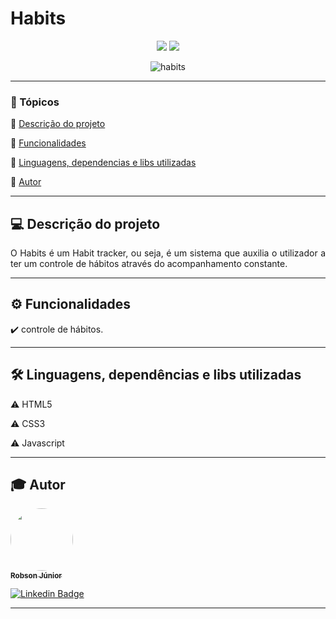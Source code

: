 <h1>Habits</h1>

<p align="center">
  <img src="https://img.shields.io/static/v1?label=javascript&message=language&color=yellow&style=for-the-badge&logo=JS"/>
  <img src="http://img.shields.io/static/v1?label=STATUS&message=Contrução&color=red&style=for-the-badge"/>
</p>

<p align="center">
  <img alt="habits" title="#habits" src="https://raw.githubusercontent.com/robsonlopesjr/javascript-nlw-setup-rocketseat/84b2721c0092c898cd9fb62e5389eee45efce0db/assets/print-habits.jpeg" />
</p>

---

### 📖 Tópicos

:small_blue_diamond: [Descrição do projeto](#-descrição-do-projeto)

:small_blue_diamond: [Funcionalidades](#-funcionalidades)

:small_blue_diamond: [Linguagens, dependencias e libs utilizadas](#-linguagens-dependencias-e-libs-utilizadas)

:small_blue_diamond: [Autor](#-autor)

---

## 💻 Descrição do projeto

<p align="justify">
  O Habits é um Habit tracker, ou seja, é um sistema que auxilia o utilizador a ter um controle de hábitos através do acompanhamento constante.
</p>

---

## ⚙️ Funcionalidades

:heavy_check_mark: controle de hábitos.

---

## 🛠 Linguagens, dependências e libs utilizadas

:warning: HTML5

:warning: CSS3

:warning: Javascript

---

## 🎓 Autor

<a href="https://www.instagram.com/robsonlopesjr/">
 <img style="border-radius: 50%;" src="https://avatars3.githubusercontent.com/u/69487360?s=400&u=7956928a6764b5ab125fccfa6350c58e3414e2ff&v=4" width="100px;" alt=""/>
 <br />
 <sub><b>Robson Júnior</b></sub></a>
 <br />

[![Linkedin Badge](https://img.shields.io/badge/LinkedIn-Robson-blue?style=flat-square&logo=Linkedin&logoColor=white&link=https://www.linkedin.com/in/robsonlopesjr)](https://www.linkedin.com/in/robsonlopesjr)

---